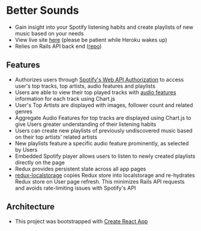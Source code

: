 # Better Sounds
* Gain insight into your Spotify listening habits and create playlists of new music based on your needs
* View live site [here](https://bettersoundz.herokuapp.com) (please be patient while Heroku wakes up)
* Relies on Rails API back end ([repo](https://github.com/jtynerbryan/better-sounds-api))
## Features
* Authorizes users through [Spotify's Web API Authorization](https://developer.spotify.com/web-api/authorization-guide/) to access user's top tracks, top artists, audio features and playlists
* Users are able to view their top played tracks with [audio features](https://developer.spotify.com/web-api/get-audio-features/) information for each track using Chart.js
* User's Top Artists are displayed with images, follower count and related genres
* Aggregate Audio Features for top tracks are displayed using Chart.js to give Users greater understanding of their listening habits
* Users can create new playlists of previously undiscovered music based on their top artists' related artists
* New playlists feature a specific audio feature prominently, as selected by Users
* Embedded Spotify player allows users to listen to newly created playlists directly on the page 
* Redux provides persistent state across all app pages
* [redux-localstorage](https://github.com/elgerlambert/redux-localstorage) copies Redux store into localstorage and re-hydrates Redux store on User page refresh. This minimizes Rails API requests and avoids rate-limiting issues with Spotify's API 
## Architecture
* This project was bootstrapped with [Create React App](https://github.com/facebookincubator/create-react-app)
